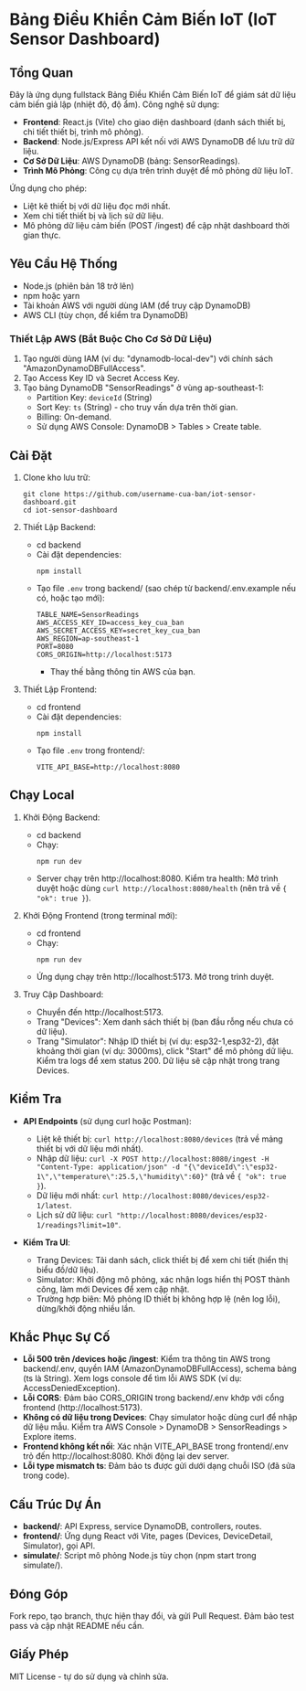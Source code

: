 # Bảng Điều Khiển Cảm Biến IoT (IoT Sensor Dashboard)

## Tổng Quan
Đây là ứng dụng fullstack Bảng Điều Khiển Cảm Biến IoT để giám sát dữ liệu cảm biến giả lập (nhiệt độ, độ ẩm). Công nghệ sử dụng:
- **Frontend**: React.js (Vite) cho giao diện dashboard (danh sách thiết bị, chi tiết thiết bị, trình mô phỏng).
- **Backend**: Node.js/Express API kết nối với AWS DynamoDB để lưu trữ dữ liệu.
- **Cơ Sở Dữ Liệu**: AWS DynamoDB (bảng: SensorReadings).
- **Trình Mô Phỏng**: Công cụ dựa trên trình duyệt để mô phỏng dữ liệu IoT.

Ứng dụng cho phép:
- Liệt kê thiết bị với dữ liệu đọc mới nhất.
- Xem chi tiết thiết bị và lịch sử dữ liệu.
- Mô phỏng dữ liệu cảm biến (POST /ingest) để cập nhật dashboard thời gian thực.

## Yêu Cầu Hệ Thống
- Node.js (phiên bản 18 trở lên)
- npm hoặc yarn
- Tài khoản AWS với người dùng IAM (để truy cập DynamoDB)
- AWS CLI (tùy chọn, để kiểm tra DynamoDB)

### Thiết Lập AWS (Bắt Buộc Cho Cơ Sở Dữ Liệu)
1. Tạo người dùng IAM (ví dụ: "dynamodb-local-dev") với chính sách "AmazonDynamoDBFullAccess".
2. Tạo Access Key ID và Secret Access Key.
3. Tạo bảng DynamoDB "SensorReadings" ở vùng ap-southeast-1:
   - Partition Key: `deviceId` (String)
   - Sort Key: `ts` (String) - cho truy vấn dựa trên thời gian.
   - Billing: On-demand.
   - Sử dụng AWS Console: DynamoDB > Tables > Create table.

## Cài Đặt
1. Clone kho lưu trữ:
   ```
   git clone https://github.com/username-cua-ban/iot-sensor-dashboard.git
   cd iot-sensor-dashboard
   ```

2. Thiết Lập Backend:
   - cd backend
   - Cài đặt dependencies:
     ```
     npm install
     ```
   - Tạo file `.env` trong backend/ (sao chép từ backend/.env.example nếu có, hoặc tạo mới):
     ```
     TABLE_NAME=SensorReadings
     AWS_ACCESS_KEY_ID=access_key_cua_ban
     AWS_SECRET_ACCESS_KEY=secret_key_cua_ban
     AWS_REGION=ap-southeast-1
     PORT=8080
     CORS_ORIGIN=http://localhost:5173
     ```
     - Thay thế bằng thông tin AWS của bạn.

3. Thiết Lập Frontend:
   - cd frontend
   - Cài đặt dependencies:
     ```
     npm install
     ```
   - Tạo file `.env` trong frontend/:
     ```
     VITE_API_BASE=http://localhost:8080
     ```

## Chạy Local
1. Khởi Động Backend:
   - cd backend
   - Chạy:
     ```
     npm run dev
     ```
   - Server chạy trên http://localhost:8080. Kiểm tra health: Mở trình duyệt hoặc dùng `curl http://localhost:8080/health` (nên trả về `{ "ok": true }`).

2. Khởi Động Frontend (trong terminal mới):
   - cd frontend
   - Chạy:
     ```
     npm run dev
     ```
   - Ứng dụng chạy trên http://localhost:5173. Mở trong trình duyệt.

3. Truy Cập Dashboard:
   - Chuyển đến http://localhost:5173.
   - Trang "Devices": Xem danh sách thiết bị (ban đầu rỗng nếu chưa có dữ liệu).
   - Trang "Simulator": Nhập ID thiết bị (ví dụ: esp32-1,esp32-2), đặt khoảng thời gian (ví dụ: 3000ms), click "Start" để mô phỏng dữ liệu. Kiểm tra logs để xem status 200. Dữ liệu sẽ cập nhật trong trang Devices.

## Kiểm Tra
- **API Endpoints** (sử dụng curl hoặc Postman):
  - Liệt kê thiết bị: `curl http://localhost:8080/devices` (trả về mảng thiết bị với dữ liệu mới nhất).
  - Nhập dữ liệu: `curl -X POST http://localhost:8080/ingest -H "Content-Type: application/json" -d "{\"deviceId\":\"esp32-1\",\"temperature\":25.5,\"humidity\":60}"` (trả về `{ "ok": true }`).
  - Dữ liệu mới nhất: `curl http://localhost:8080/devices/esp32-1/latest`.
  - Lịch sử dữ liệu: `curl "http://localhost:8080/devices/esp32-1/readings?limit=10"`.

- **Kiểm Tra UI**:
  - Trang Devices: Tải danh sách, click thiết bị để xem chi tiết (hiển thị biểu đồ/dữ liệu).
  - Simulator: Khởi động mô phỏng, xác nhận logs hiển thị POST thành công, làm mới Devices để xem cập nhật.
  - Trường hợp biên: Mô phỏng ID thiết bị không hợp lệ (nên log lỗi), dừng/khởi động nhiều lần.

## Khắc Phục Sự Cố
- **Lỗi 500 trên /devices hoặc /ingest**: Kiểm tra thông tin AWS trong backend/.env, quyền IAM (AmazonDynamoDBFullAccess), schema bảng (ts là String). Xem logs console để tìm lỗi AWS SDK (ví dụ: AccessDeniedException).
- **Lỗi CORS**: Đảm bảo CORS_ORIGIN trong backend/.env khớp với cổng frontend (http://localhost:5173).
- **Không có dữ liệu trong Devices**: Chạy simulator hoặc dùng curl để nhập dữ liệu mẫu. Kiểm tra AWS Console > DynamoDB > SensorReadings > Explore items.
- **Frontend không kết nối**: Xác nhận VITE_API_BASE trong frontend/.env trỏ đến http://localhost:8080. Khởi động lại dev server.
- **Lỗi type mismatch ts**: Đảm bảo ts được gửi dưới dạng chuỗi ISO (đã sửa trong code).

## Cấu Trúc Dự Án
- **backend/**: API Express, service DynamoDB, controllers, routes.
- **frontend/**: Ứng dụng React với Vite, pages (Devices, DeviceDetail, Simulator), gọi API.
- **simulate/**: Script mô phỏng Node.js tùy chọn (npm start trong simulate/).

## Đóng Góp
Fork repo, tạo branch, thực hiện thay đổi, và gửi Pull Request. Đảm bảo test pass và cập nhật README nếu cần.

## Giấy Phép
MIT License - tự do sử dụng và chỉnh sửa.
